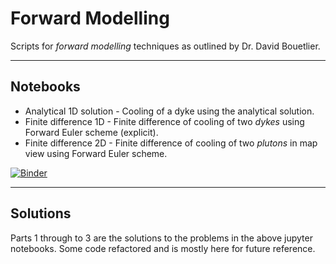 # Forward Modelling
Scripts for *forward modelling* techniques as outlined by Dr. David Bouetlier.


---
## Notebooks
- Analytical 1D solution - Cooling of a dyke using the analytical solution.
- Finite difference 1D - Finite difference of cooling of two *dykes* using Forward Euler scheme (explicit).
- Finite difference 2D - Finite difference of cooling of two *plutons* in map view using Forward Euler scheme.

[![Binder](https://mybinder.org/badge.svg)](https://mybinder.org/v2/gh/davidboutelier/ForwardModelling/master)


---
## Solutions
Parts 1 through to 3 are the solutions to the problems in the above jupyter notebooks.
Some code refactored and is mostly here for future reference.
